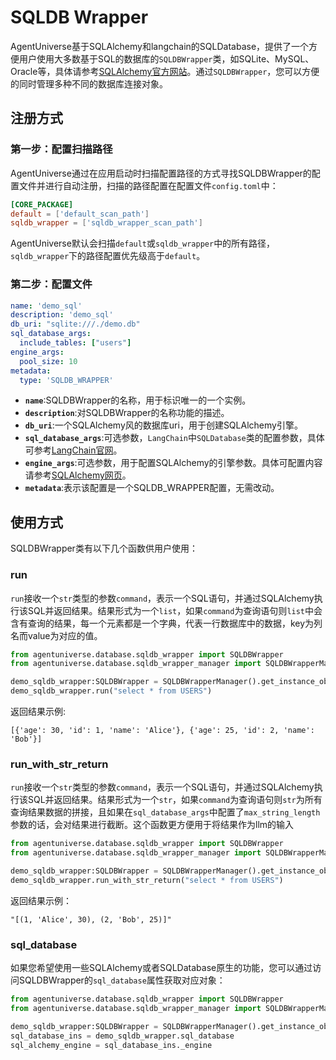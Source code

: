 # SQLDB Wrapper

AgentUniverse基于SQLAlchemy和langchain的SQLDatabase，提供了一个方便用户使用大多数基于SQL的数据库的`SQLDBWrapper`类，如SQLite、MySQL、Oracle等，具体请参考[SQLAlchemy官方网站](https://docs.sqlalchemy.org/en/20/dialects/)。通过`SQLDBWrapper`，您可以方便的同时管理多种不同的数据库连接对象。

## 注册方式

### 第一步：配置扫描路径
AgentUniverse通过在应用启动时扫描配置路径的方式寻找SQLDBWrapper的配置文件并进行自动注册，扫描的路径配置在配置文件`config.toml`中：
```toml
[CORE_PACKAGE]
default = ['default_scan_path']
sqldb_wrapper = ['sqldb_wrapper_scan_path']
```
AgentUniverse默认会扫描`default`或`sqldb_wrapper`中的所有路径，`sqldb_wrapper`下的路径配置优先级高于`default`。


### 第二步：配置文件
```yaml
name: 'demo_sql'
description: 'demo_sql'
db_uri: "sqlite:///./demo.db"
sql_database_args:
  include_tables: ["users"]
engine_args:
  pool_size: 10
metadata:
  type: 'SQLDB_WRAPPER'
```
- **`name`**:SQLDBWrapper的名称，用于标识唯一的一个实例。
- **`description`**:对SQLDBWrapper的名称功能的描述。
- **`db_uri`**:一个SQLAlchemy风的数据库uri，用于创建SQLAlchemy引擎。
- **`sql_database_args`**:可选参数，`LangChain`中`SQLDatabase`类的配置参数，具体可参考[LangChain官网](https://python.langchain.com/v0.1/docs/integrations/toolkits/sql_database/)。
- **`engine_args`**:可选参数，用于配置SQLAlchemy的引擎参数。具体可配置内容请参考[SQLAlchemy网页](https://docs.sqlalchemy.org/en/20/core/engines.html#sqlalchemy.create_engine)。
- **`metadata`**:表示该配置是一个SQLDB_WRAPPER配置，无需改动。

## 使用方式
SQLDBWrapper类有以下几个函数供用户使用：

### run
`run`接收一个`str`类型的参数`command`，表示一个SQL语句，并通过SQLAlchemy执行该SQL并返回结果。结果形式为一个`list`，如果`command`为查询语句则`list`中会含有查询的结果，每一个元素都是一个字典，代表一行数据库中的数据，key为列名而value为对应的值。
```python
from agentuniverse.database.sqldb_wrapper import SQLDBWrapper
from agentuniverse.database.sqldb_wrapper_manager import SQLDBWrapperManager

demo_sqldb_wrapper:SQLDBWrapper = SQLDBWrapperManager().get_instance_obj("demo_sqldb_wrapper")
demo_sqldb_wrapper.run("select * from USERS")
```
返回结果示例:
```text
[{'age': 30, 'id': 1, 'name': 'Alice'}, {'age': 25, 'id': 2, 'name': 'Bob'}]
```

### run_with_str_return
`run`接收一个`str`类型的参数`command`，表示一个SQL语句，并通过SQLAlchemy执行该SQL并返回结果。结果形式为一个`str`，如果`command`为查询语句则`str`为所有查询结果数据的拼接，且如果在`sql_database_args`中配置了`max_string_length`参数的话，会对结果进行截断。这个函数更方便用于将结果作为llm的输入
```python
from agentuniverse.database.sqldb_wrapper import SQLDBWrapper
from agentuniverse.database.sqldb_wrapper_manager import SQLDBWrapperManager

demo_sqldb_wrapper:SQLDBWrapper = SQLDBWrapperManager().get_instance_obj("demo_sqldb_wrapper")
demo_sqldb_wrapper.run_with_str_return("select * from USERS")
```
返回结果示例：
```text
"[(1, 'Alice', 30), (2, 'Bob', 25)]"
```

### sql_database
如果您希望使用一些SQLAlchemy或者SQLDatabase原生的功能，您可以通过访问SQLDBWrapper的`sql_database`属性获取对应对象：
```python
from agentuniverse.database.sqldb_wrapper import SQLDBWrapper
from agentuniverse.database.sqldb_wrapper_manager import SQLDBWrapperManager

demo_sqldb_wrapper:SQLDBWrapper = SQLDBWrapperManager().get_instance_obj("demo_sqldb_wrapper")
sql_database_ins = demo_sqldb_wrapper.sql_database
sql_alchemy_engine = sql_database_ins._engine
```